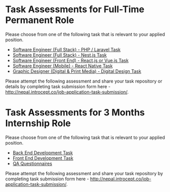 # Task Assessments for Full-Time Permanent Role

Please choose from one of the following task that is relevant to your applied position.
- <a href="https://github.com/IntroCept/Task-Assessments/blob/master/Full%20Stack%20PHP%20Javascript%20Task.md">Software Engineer (Full Stack) - PHP / Laravel Task</a>
- <a href="https://github.com/IntroCept/Task-Assessments/blob/master/Backend%20Nest%20JS%20Task.md">Software Engineer (Full Stack) - Nest.js Task</a>
- <a href="https://github.com/IntroCept/Task-Assessments/blob/master/Front%20End%20Task.md">Software Engineer (Front End) - React.js or Vue.js Task</a>
- <a href="https://github.com/IntroCept/Task-Assessments/blob/master/Mobile%20React%20Native%20Task.md">Software Engineer (Mobile) - React Native Task</a>
- <a href="https://github.com/IntroCept/Task-Assessments/blob/master/Graphic%20Designer%20Task.md">Graphic Designer (Digital & Print Media) - Digital Design Task</a>

Please attempt the following assessment and share your task repository or details by completing task submission form here - http://nepal.introcept.co/job-application-task-submission/. 

# Task Assessments for 3 Months Internship Role

Please choose from one of the following task that is relevant to your applied position.
- <a href="https://github.com/IntroCept/Task-Assessments/blob/master/Internship%20Backend%20Task.md">Back End Development Task</a>
- <a href="https://github.com/IntroCept/Task-Assessments/blob/master/Internship%20Frondend%20Task.md">Front End Development Task</a>
- <a href="https://github.com/IntroCept/Task-Assessments/blob/master/Internship%20QA%20Questions.md">QA Questionnaires</a>

Please attempt the following assessment and share your task repository by completing task submission form here - http://nepal.introcept.co/job-application-task-submission/. 
